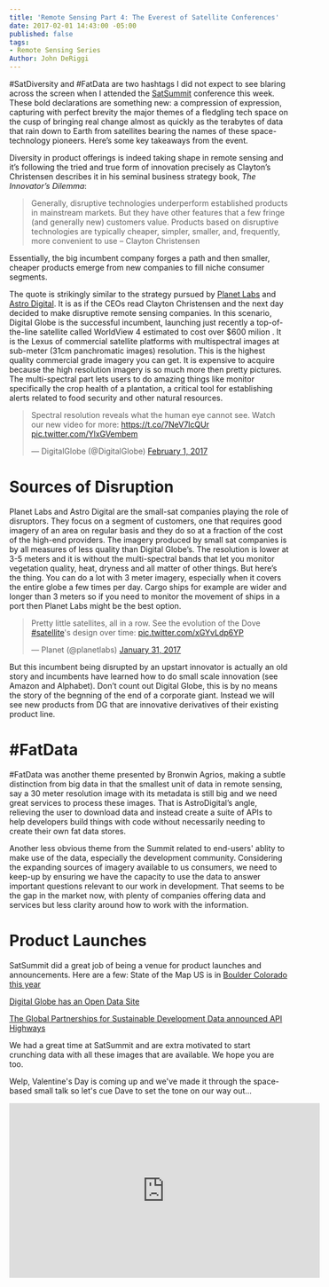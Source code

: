 ```yaml
---
title: 'Remote Sensing Part 4: The Everest of Satellite Conferences'
date: 2017-02-01 14:43:00 -05:00
published: false
tags:
- Remote Sensing Series
Author: John DeRiggi
---
```


\#SatDiversity and #FatData are two hashtags I did not expect to see blaring across the screen when I attended the [SatSummit](https://satsummit.io) conference this week. These bold declarations are something new: a compression of expression, capturing with perfect brevity the major themes of a fledgling tech space on the cusp of bringing real change almost as quickly as the terabytes of data that rain down to Earth from satellites bearing the names of these space-technology pioneers. Here’s some key takeaways from the event.

Diversity in product offerings is indeed taking shape in remote sensing and it’s following the tried and true form of innovation precisely as Clayton’s Christensen describes it in his seminal business strategy book, *The Innovator’s Dilemma*:

> Generally, disruptive technologies underperform established products in mainstream markets. But they have other features that a few fringe (and generally new) customers value. Products based on disruptive technologies are typically cheaper, simpler, smaller, and, frequently, more convenient to use – Clayton Christensen

Essentially, the big incumbent company forges a path and then smaller, cheaper products emerge from new companies to fill niche consumer segments.

The quote is strikingly similar to the strategy pursued by [Planet Labs](https://www.planet.com/) and [Astro Digital](https://astrodigital.com/). It is as if the CEOs read Clayton Christensen and the next day decided to make disruptive remote sensing companies. In this scenario, Digital Globe is the successful incumbent, launching just recently a top-of-the-line satellite called WorldView 4 estimated to cost over $600 milion . It is the Lexus of commercial satellite platforms with multispectral images at sub-meter (31cm panchromatic images) resolution. This is the highest quality commercial grade imagery you can get. It is expensive to acquire because the high resolution imagery is so much more then pretty pictures. The multi-spectral part lets users to do amazing things like monitor specifically the crop health of a plantation, a critical tool for establishing alerts related to food security and other natural resources.

<blockquote class="twitter-tweet" data-lang="en"><p lang="en" dir="ltr">Spectral resolution reveals what the human eye cannot see. Watch our new video for more: <a href="https://t.co/7NeV7lcQUr">https://t.co/7NeV7lcQUr</a> <a href="https://t.co/YlxGVembem">pic.twitter.com/YlxGVembem</a></p>— DigitalGlobe (@DigitalGlobe) <a href="https://twitter.com/DigitalGlobe/status/826877814477578240">February 1, 2017</a></blockquote>
<script async src="//platform.twitter.com/widgets.js" charset="utf-8"></script>

# Sources of Disruption

Planet Labs and Astro Digital are the small-sat companies playing the role of disruptors. They focus on a segment of customers, one that requires good imagery of an area on regular basis and they do so at a fraction of the cost of the high-end providers.  The imagery produced by small sat companies is by all measures of less quality than Digital Globe’s. The resolution is lower at 3-5 meters and it is without the multi-spectral bands that let you monitor vegetation quality, heat, dryness and all matter of other things. But here’s the thing. You can do a lot with 3 meter imagery, especially when it covers the entire globe a few times per day. Cargo ships for example are wider and longer than 3 meters so if you need to monitor the movement of ships in a port then Planet Labs might be the best option.

<blockquote class="twitter-tweet" data-lang="en"><p lang="en" dir="ltr">Pretty little satellites, all in a row. See the evolution of the Dove <a href="https://twitter.com/hashtag/satellite?src=hash">#satellite</a>'s design over time: <a href="https://t.co/xGYvLdp6YP">pic.twitter.com/xGYvLdp6YP</a></p>— Planet (@planetlabs) <a href="https://twitter.com/planetlabs/status/826466171432022016">January 31, 2017</a></blockquote>
<script async src="//platform.twitter.com/widgets.js" charset="utf-8"></script>

But this incumbent being disrupted by an upstart innovator is actually an old story and incumbents have learned how to do small scale innovation (see Amazon and Alphabet). Don’t count out Digital Globe, this is by no means the story of the begnning of the end of a corporate giant. Instead we will see new products from DG that are innovative derivatives of their existing product line.

# #FatData

\#FatData was another theme presented by Bronwin Agrios, making a subtle distinction from big data in that the smallest unit of data in remote sensing, say a 30 meter resolution image with its metadata is still big and we need great services to process these images. That is AstroDigital’s angle, relieving the user to download data and instead create a suite of APIs to help developers build things with code without necessarily needing to create their own fat data stores.

Another less obvious theme from the Summit related to end-users' ablity to make use of the data, especially the development community. Considering the expanding sources of imagery available to us consumers, we need to keep-up by ensuring we have the capacity to use the data to answer important questions relevant to our work in development. That seems to be the gap in the market now, with plenty of companies offering data and services but less clarity around how to work with the information.

# Product Launches

SatSummit did a great job of being a venue for product launches and announcements. Here are a few:
State of the Map US is in [Boulder Colorado this year](https://openstreetmap.us/2017/01/sotmus-2017-announcement/)

[Digital Globe has an Open Data Site](https://www.digitalglobe.com/opendata)

[The Global Partnerships for Sustainable Development Data announced API Highways](http://www.data4sdgs.org/master-blog/2017/1/31/beta-launch-of-the-data4sdgs-api-highways)

We had a great time at SatSummit and are extra motivated to start crunching data with all these images that are available. We hope you are too.

Welp, Valentine's Day is coming up and we've made it through the space-based small talk so let's cue Dave to set the tone on our way out...

<iframe width="560" height="315" src="https://www.youtube.com/embed/GAamgBPebsk" frameborder="0" allowfullscreen></iframe>